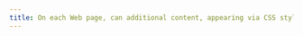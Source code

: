 ```yaml
---
title: On each Web page, can additional content, appearing via CSS styles only, be made visible by keyboard and any pointing device?
---
```

